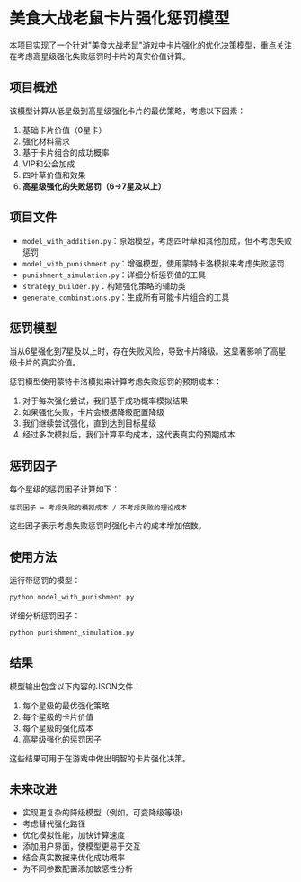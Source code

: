 # 美食大战老鼠卡片强化惩罚模型

本项目实现了一个针对"美食大战老鼠"游戏中卡片强化的优化决策模型，重点关注在考虑高星级强化失败惩罚时卡片的真实价值计算。

## 项目概述

该模型计算从低星级到高星级强化卡片的最优策略，考虑以下因素：

1. 基础卡片价值（0星卡）
2. 强化材料需求
3. 基于卡片组合的成功概率
4. VIP和公会加成
5. 四叶草价值和效果
6. **高星级强化的失败惩罚（6→7星及以上）**

## 项目文件

- `model_with_addition.py`：原始模型，考虑四叶草和其他加成，但不考虑失败惩罚
- `model_with_punishment.py`：增强模型，使用蒙特卡洛模拟来考虑失败惩罚
- `punishment_simulation.py`：详细分析惩罚值的工具
- `strategy_builder.py`：构建强化策略的辅助类
- `generate_combinations.py`：生成所有可能卡片组合的工具

## 惩罚模型

当从6星强化到7星及以上时，存在失败风险，导致卡片降级。这显著影响了高星级卡片的真实价值。

惩罚模型使用蒙特卡洛模拟来计算考虑失败惩罚的预期成本：

1. 对于每次强化尝试，我们基于成功概率模拟结果
2. 如果强化失败，卡片会根据降级配置降级
3. 我们继续尝试强化，直到达到目标星级
4. 经过多次模拟后，我们计算平均成本，这代表真实的预期成本

## 惩罚因子

每个星级的惩罚因子计算如下：

```
惩罚因子 = 考虑失败的模拟成本 / 不考虑失败的理论成本
```

这些因子表示考虑失败惩罚时强化卡片的成本增加倍数。

## 使用方法

运行带惩罚的模型：

```bash
python model_with_punishment.py
```

详细分析惩罚因子：

```bash
python punishment_simulation.py
```

## 结果

模型输出包含以下内容的JSON文件：

1. 每个星级的最优强化策略
2. 每个星级的卡片价值
3. 每个星级的强化成本
4. 高星级强化的惩罚因子

这些结果可用于在游戏中做出明智的卡片强化决策。

## 未来改进

- 实现更复杂的降级模型（例如，可变降级等级）
- 考虑替代强化路径
- 优化模拟性能，加快计算速度
- 添加用户界面，使模型更易于交互
- 结合真实数据来优化成功概率
- 为不同参数配置添加敏感性分析